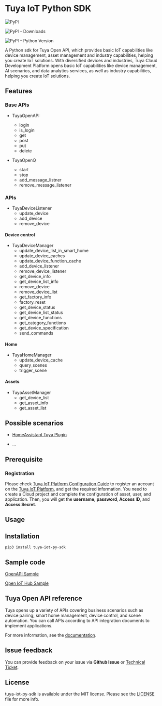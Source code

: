 # Tuya IoT Python SDK



![PyPI](https://img.shields.io/pypi/v/tuya-iot-py-sdk)

![PyPI - Downloads](https://img.shields.io/pypi/dm/tuya-iot-py-sdk)

![PyPI - Python Version](https://img.shields.io/pypi/pyversions/tuya-iot-py-sdk)



A Python sdk for Tuya Open API, which provides basic IoT capabilities like device management, asset management and industry capabilities, helping you create IoT solutions. 
With diversified devices and industries, Tuya Cloud Development Platform opens basic IoT capabilities like device management, AI scenarios, and data analytics services, as well as industry capabilities, helping you create IoT solutions.



## Features
### Base APIs
- TuyaOpenAPI
	- login
	- is_login
	- get
	- post
	- put
	- delete
 	
- TuyaOpenQ
	- start
	- stop
	- add_message_listner
	- remove_message_listener

### APIs
- TuyaDeviceListener
	- update_device
	- add_device
	- remove_device

#### Device control
- TuyaDeviceManager
	- update_device_list_in_smart_home
	- update_device_caches
	- update_device_function_cache
	- add_device_listener
	- remove_device_listener
	- get_device_info
	- get_device_list_info
	- remove_device
	- remove_device_list
	- get_factory_info
	- factory_reset
	- get_device_status
	- get_device_list_status
	- get_device_functions
	- get_category_functions
	- get_device_specification
	- send_commands

#### Home 
- TuyaHomeManager
	- update_device_cache
	- query_scenes
	- trigger_scene
	
#### Assets
- TuyaAssetManager
	- get_device_list
	- get_asset_info
	- get_asset_list


## Possible scenarios



- [HomeAssistant Tuya Plugin](https://github.com/tuya/tuya-home-assistant)

- ...


## Prerequisite

### Registration

Please check [Tuya IoT Platform Configuration Guide](https://developer.tuya.com/en/docs/iot/Configuration_Guide_custom?id=Kamcfx6g5uyot) to register an account on the [Tuya IoT Platform](https://iot.tuya.com?_source=github), and get the required information. You need to create a Cloud project and complete the configuration of asset, user, and application. Then, you will get the **username**, **password**, **Access ID**, and **Access Secret**.

## Usage

## Installation

`pip3 install tuya-iot-py-sdk`

## Sample code

[OpenAPI Sample](https://github.com/tuya/tuya-iot-python-sdk/blob/master/example/device.py)

[Open IoT Hub Sample](https://github.com/tuya/tuya-iot-python-sdk/blob/master/example/mq.py)

## Tuya Open API reference

Tuya opens up a variety of APIs covering business scenarios such as device pairing, smart home management, device control, and scene automation. You can call APIs according to API integration documents to implement applications.

For more information, see the [documentation](https://developer.tuya.com/en/docs/cloud/?_source=github).
<!-- [Documentation > Cloud Development > API Reference](https://developer.tuya.com/docs/iot/open-api/api-reference/api-reference) -->

## Issue feedback

You can provide feedback on your issue via **Github Issue** or [Technical Ticket](https://service.console.tuya.com/).

## License

tuya-iot-py-sdk is available under the MIT license. Please see the [LICENSE](./LICENSE) file for more info.